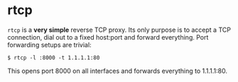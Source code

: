 # rtcp

`rtcp` is a **very simple** reverse TCP proxy.
Its only purpose is to accept a TCP connection, dial out to a fixed host:port and forward everything.
Port forwarding setups are trivial:

```
$ rtcp -l :8000 -t 1.1.1.1:80
```

This opens port 8000 on all interfaces and forwards everything to 1.1.1.1:80.
